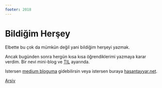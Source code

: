 ```yaml
---
footer: 2018
---
```


# Bildiğim Herşey

Elbette bu çok da mümkün değil yani bildiğim herşeyi yazmak.

Ancak bugünden sonra hergün kısa kısa öğrendiklerimi yazmaya karar verdim. Bir nevi mini-blog ve [TIL](https://www.reddit.com/r/todayilearned/) ayarında.

Istersen [medium bloguma](https://medium.com/@htayyar) gidebilirsin veya istersen buraya [hasantayyar.net](https://hasantayyar.net). 

[Arsiv](./a/)

